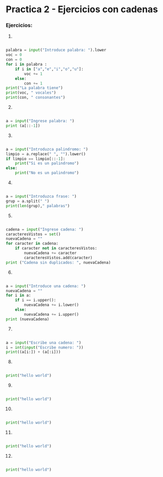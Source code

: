 # Practica 2 - Ejercicios con cadenas

### Ejercicios:

1.

```python

palabra = input("Introduce palabra: ").lower
voc = 0
con = 0
for i in palabra :
    if i in ["a","e","i","o","u"]:
        voc += 1
    else:
        con += 1
print("La palabra tiene")
print(voc, " vocales")
print(con, " consonantes")

```

2.

```python

a = input("Ingrese palabra: ")
print (a[::-1])

```
3.

```python

a = input("Introduzca palindromo: ")
limpio = a.replace(" ", "").lower()
if limpio == limpio[::-1]:
    print("Si es un palindromo")
else:
    print("No es un palindromo")

```
4.

```python

a = input("Introduzca frase: ")
grup = a.split(" ")
print(len(grup)," palabras")

```
5.

```python

cadena = input("Ingrese cadena: ")
caracteresVistos = set()
nuevaCadena = ""
for caracter in cadena:
    if caracter not in caracteresVistos:
        nuevaCadena += caracter
        caracteresVistos.add(caracter)
print ("Cadena sin duplicados: ", nuevaCadena)

```
6.

```python

a = input("Introduce una cadena: ")
nuevaCadena = ""
for i in a:
    if i == i.upper():
        nuevaCadena += i.lower()
    else:
        nuevaCadena += i.upper()
print (nuevaCadena)

```
7.

```python

a = input("Escribe una cadena: ")
i = int(input("Escribe numero: "))
print((a[i:]) + (a[:i]))

```
8.

```python

print("hello world")

```
9.

```python

print("hello world")

```
10.

```python

print("hello world")

```
11.

```python

print("hello world")

```
12.

```python

print("hello world")

```